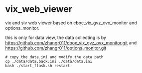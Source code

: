 # vix_web_viewer
vix and siv web viewer based on cboe_vix_gvz_ovx_monitor and options_monitor.

this is only for data view, the data collecting is by https://github.com/zhangr011/cboe_vix_gvz_ovx_monitor.git and https://github.com/zhangr011/options_monitor.git

```
# copy the data.ini and modify the data path
cp ./data/data.back.ini ./data/data.ini
bash ./start_flask.sh restart
```
